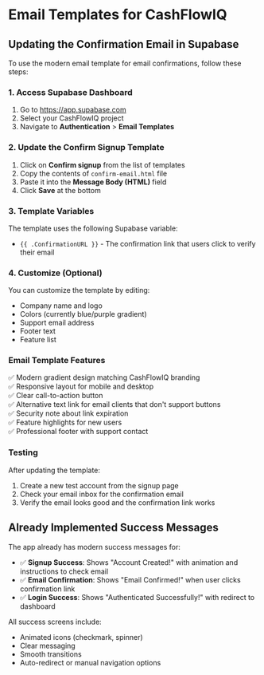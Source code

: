 # Email Templates for CashFlowIQ

## Updating the Confirmation Email in Supabase

To use the modern email template for email confirmations, follow these steps:

### 1. Access Supabase Dashboard
1. Go to https://app.supabase.com
2. Select your CashFlowIQ project
3. Navigate to **Authentication** > **Email Templates**

### 2. Update the Confirm Signup Template
1. Click on **Confirm signup** from the list of templates
2. Copy the contents of `confirm-email.html` file
3. Paste it into the **Message Body (HTML)** field
4. Click **Save** at the bottom

### 3. Template Variables
The template uses the following Supabase variable:
- `{{ .ConfirmationURL }}` - The confirmation link that users click to verify their email

### 4. Customize (Optional)
You can customize the template by editing:
- Company name and logo
- Colors (currently blue/purple gradient)
- Support email address
- Footer text
- Feature list

### Email Template Features
✅ Modern gradient design matching CashFlowIQ branding  
✅ Responsive layout for mobile and desktop  
✅ Clear call-to-action button  
✅ Alternative text link for email clients that don't support buttons  
✅ Security note about link expiration  
✅ Feature highlights for new users  
✅ Professional footer with support contact

### Testing
After updating the template:
1. Create a new test account from the signup page
2. Check your email inbox for the confirmation email
3. Verify the email looks good and the confirmation link works

## Already Implemented Success Messages

The app already has modern success messages for:
- ✅ **Signup Success**: Shows "Account Created!" with animation and instructions to check email
- ✅ **Email Confirmation**: Shows "Email Confirmed!" when user clicks confirmation link
- ✅ **Login Success**: Shows "Authenticated Successfully!" with redirect to dashboard

All success screens include:
- Animated icons (checkmark, spinner)
- Clear messaging
- Smooth transitions
- Auto-redirect or manual navigation options
